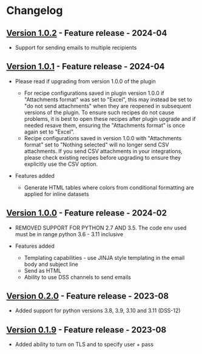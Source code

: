 # Changelog

## [Version 1.0.2](https://github.com/dataiku/dss-plugin-sendmail/releases/tag/v1.0.2) - Feature release - 2024-04

- Support for sending emails to multiple recipients

## [Version 1.0.1](https://github.com/dataiku/dss-plugin-sendmail/releases/tag/v1.0.1) - Feature release - 2024-04

- Please read if upgrading from version 1.0.0 of the plugin
  - For recipe configurations saved in plugin version 1.0.0 if "Attachments format" was set to "Excel", this may instead be set to "do not send attachments" when they are reopened in subsequent versions of the plugin. To ensure such recipes do not cause problems, it is best to open these recipes after plugin upgrade and if needed resave them, ensuring the "Attachments format" is once again set to "Excel".
  - Recipe configurations saved in version 1.0.0 with "Attachments format" set to "Nothing selected" will no longer send CSV attachments. If you send CSV attachments in your integrations, please check existing recipes before upgrading to ensure they explicitly use the CSV option.

- Features added
  - Generate HTML tables where colors from conditional formatting are applied for inline datasets

## [Version 1.0.0](https://github.com/dataiku/dss-plugin-sendmail/releases/tag/v1.0.0) - Feature release - 2024-02

- REMOVED SUPPORT FOR PYTHON 2.7 AND 3.5. The code env used must be in range python 3.6 - 3.11 inclusive

- Features added
  - Templating capabilities - use JINJA style templating in the email body and subject line
  - Send as HTML
  - Ability to use DSS channels to send emails

## [Version 0.2.0](https://github.com/dataiku/dss-plugin-sendmail/releases/tag/v0.2.0) - Feature release - 2023-08

- Added support for python versions 3.8, 3.9, 3.10 and 3.11 (DSS-12)

## [Version 0.1.9](https://github.com/dataiku/dss-plugin-sendmail/releases/tag/v0.1.9) - Feature release - 2023-08

- Added ability to turn on TLS and to specify user + pass
